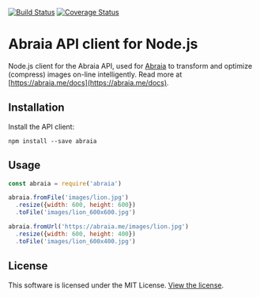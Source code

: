[![Build Status](https://travis-ci.org/abraia/abraia-nodejs.svg)](https://travis-ci.org/abraia/abraia-nodejs)
[![Coverage Status](https://coveralls.io/repos/github/abraia/abraia-nodejs/badge.svg?branch=master)](https://coveralls.io/github/abraia/abraia-nodejs?branch=master)

# Abraia API client for Node.js

Node.js client for the Abraia API, used for [Abraia](https://abraia.me) to transform
and optimize (compress) images on-line intelligently. Read more at [https://abraia.me/docs](https://abraia.me/docs).

## Installation

Install the API client:

```
npm install --save abraia
```

## Usage

```js
const abraia = require('abraia')

abraia.fromFile('images/lion.jpg')
  .resize({width: 600, height: 600})
  .toFile('images/lion_600x600.jpg')

abraia.fromUrl('https://abraia.me/images/lion.jpg')
  .resize({width: 600, height: 400})
  .toFile('images/lion_600x400.jpg')
```

## License

This software is licensed under the MIT License. [View the license](LICENSE).
